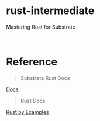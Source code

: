 # rust-intermediate

Mastering Rust for Substrate

<br />

# Reference
> Substrate Rust Docs

[Docs](https://paritytech.github.io/substrate/master/sc_service/index.html)

> Rust Docs

[Rust by Examples](https://doc.rust-lang.org/rust-by-example/)